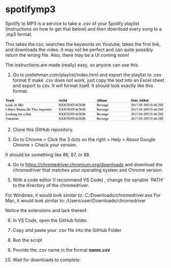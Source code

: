 # spotifymp3 
Spotify to MP3 is a service to take a .csv of your Spotify playlist (instructions on how to get that below) and then download every song to a .mp3 format.

This takes the csv, searches the keywords on Youtube, takes the first link, and downloads the video. It may not be perfect and can quite possibly return the wrong file. Also, there may be a UI coming soon!

The instructions are made (really) easy, so anyone can use this.




1) Go to joellehman.com/playlist/index.html and export the playlist to .csv format If make .csv does not work, just copy the text into an Excel sheet and export to csv. It will format itself. It should look exactly like this format.

![If image does not load, check Images folder](https://raw.githubusercontent.com/BlockchainRev/spotifymp3/main/Images/Screen%20Shot%202021-01-04%20at%2012.11.49%20PM.png?token=ALLIN5635FPXI5TUWROURGK76NS7Y)

2) Clone this GitHub repository. 

3) Go to Chrome > Click the 3 dots on the right > Help > About Google Chrome > Check your version. 

It should be something like 86, 87, or 88.

4) Go to https://chromedriver.chromium.org/downloads and download the chromedriver that matches your operating system and Chrome version.

5) With a code editor (I recommend VS Code) , change the variable 'PATH' to the directory of the chromedriver.

For Windows, it would look similar to: C:/Downloads/chromedriver.exe
For Mac, it would look similar to: /Users/user/Downloads/chromedriver

Notice the extensions and lack thereof.

6) In VS Code, open the GitHub folder.

7) Copy and paste your .csv file into the GitHub Folder

8) Run the script

9) Provide the .csv name in the format **name.csv**

10) Wait for downloads to complete.
